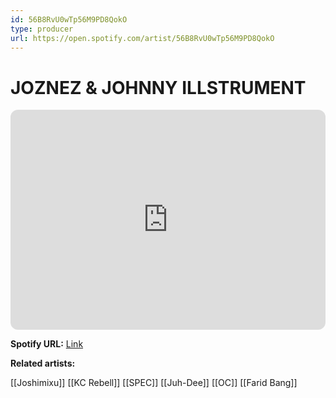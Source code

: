 ```yaml
---
id: 56B8RvU0wTp56M9PD8QokO
type: producer
url: https://open.spotify.com/artist/56B8RvU0wTp56M9PD8QokO
---
```

# JOZNEZ & JOHNNY ILLSTRUMENT

<iframe style="border-radius:12px" src="https://open.spotify.com/embed/artist/56B8RvU0wTp56M9PD8QokO" width="100%" height="352" frameBorder="0" allowfullscreen="" allow="autoplay; clipboard-write; encrypted-media; fullscreen; picture-in-picture" loading="lazy"></iframe>

**Spotify URL:** [Link](https://open.spotify.com/artist/56B8RvU0wTp56M9PD8QokO)

**Related artists:**

[[Joshimixu]]
[[KC Rebell]]
[[SPEC]]
[[Juh-Dee]]
[[OC]]
[[Farid Bang]]
